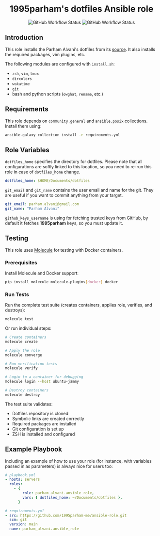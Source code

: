 <h1 align="center"> 1995parham's dotfiles Ansible role </h1>

<p align="center">
  <img alt="GitHub Workflow Status" src="https://img.shields.io/github/actions/workflow/status/1995parham-me/ansible-role/ci.yml?logo=github&style=for-the-badge">
  <img alt="GitHub Workflow Status" src="https://img.shields.io/github/actions/workflow/status/1995parham-me/ansible-role/test.yml?logo=github&style=for-the-badge">
</p>

## Introduction

This role installs the Parham Alvani's dotfiles from its [source](https://github.com/1995parham/dotfiles).
It also installs the required packages, vim plugins, etc.

The following modules are configured with `install.sh`:

- `zsh`, `vim`, `tmux`
- `dircolors`
- `wakatime`
- `git`
- bash and python scripts (`owghat`, `rename`, etc.)

## Requirements

This role depends on `community.general` and `ansible.posix` collections. Install them using:

```bash
ansible-galaxy collection install -r requirements.yml
```

## Role Variables

`dotfiles_home` specifies the directory for dotfiles. Please note that all configurations are softly linked to this location, so you need
to re-run this role in case of `dotfiles_home` change.

```yaml
dotfiles_home: $HOME/Documents/dotfiles
```

`git_email` and `git_name` contains the user email and name for the git. They are useful if you want to commit anything from your target.

```yaml
git_email: parham.alvani@gmail.com
git_name: "Parham Alvani"
```

`github_keys_username` is using for fetching trusted keys from GitHub, by default it fetches **1995parham** keys, so you must update it.

## Testing

This role uses [Molecule](https://molecule.readthedocs.io/) for testing with Docker containers.

### Prerequisites

Install Molecule and Docker support:

```bash
pip install molecule molecule-plugins[docker] docker
```

### Run Tests

Run the complete test suite (creates containers, applies role, verifies, and destroys):

```bash
molecule test
```

Or run individual steps:

```bash
# Create containers
molecule create

# Apply the role
molecule converge

# Run verification tests
molecule verify

# Login to a container for debugging
molecule login --host ubuntu-jammy

# Destroy containers
molecule destroy
```

The test suite validates:

- Dotfiles repository is cloned
- Symbolic links are created correctly
- Required packages are installed
- Git configuration is set up
- ZSH is installed and configured

## Example Playbook

Including an example of how to use your role (for instance, with variables passed in as parameters) is always nice for users too:

```yaml
# playbook.yml
- hosts: servers
  roles:
    - {
        role: parham_alvani.ansible_role,
        vars: { dotfiles_home: ~/Documents/dotfiles },
      }
```

```yaml
# requirements.yml
- src: https://github.com/1995parham-me/ansible-role.git
  scm: git
  version: main
  name: parham_alvani.ansible_role
```
